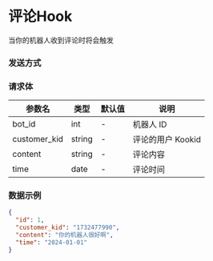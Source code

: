 # 评论Hook

当你的机器人收到评论时将会触发

### 发送方式

<Badge text="POST" />

### 请求体

| 参数名          | 类型     | 默认值 | 说明           |
|--------------|--------|-----|--------------|
| bot_id       | int    | -   | 机器人 ID       |
| customer_kid | string | -   | 评论的用户 Kookid |
| content      | string  | -   | 评论内容         |
| time         | date   | -   | 评论时间         |

### 数据示例

```json
{
  "id": 1,
  "customer_kid": "1732477990",
  "content": "你的机器人很好啊",
  "time": "2024-01-01"
}
```